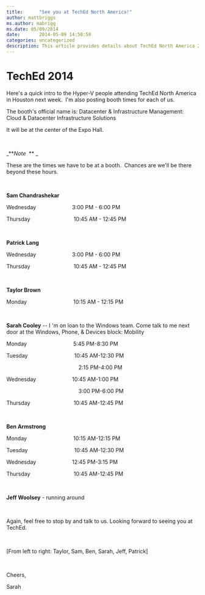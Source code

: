 ```yaml
---
title:      "See you at TechEd North America!"
author: mattbriggs
ms.author: mabrigg
ms.date: 05/09/2014
date:       2014-05-09 14:50:50
categories: uncategorized
description: This article provides details about TechEd North America 2014.
---
```

# TechEd 2014

Here's a quick intro to the Hyper-V people attending TechEd North America in Houston next week.  I'm also posting booth times for each of us.

The booth's official name is: Datacenter & Infrastructure Management: Cloud & Datacenter Infrastructure Solutions

It will be at the center of the Expo Hall.

 

_***Note*  ** _

These are the times we have to be at a booth.  Chances are we'll be there beyond these hours.

 

**Sam Chandrashekar**

Wednesday                        3:00 PM - 6:00 PM 

Thursday                             10:45 AM - 12:45 PM

 

**Patrick Lang**

Wednesday                        3:00 PM - 6:00 PM 

Thursday                             10:45 AM - 12:45 PM

 

**Taylor Brown**

Monday                               10:15 AM - 12:15 PM

 

**Sarah Cooley** \-- I 'm on loan to the Windows team. Come talk to me next door at the Windows, Phone, & Devices block: Mobility

Monday                               5:45 PM-8:30 PM 

Tuesday                               10:45 AM-12:30 PM

                                                2:15 PM-4:00 PM 

Wednesday                        10:45 AM-1:00 PM 

                                                3:00 PM-6:00 PM 

Thursday                             10:45 AM-12:45 PM 

 

**Ben Armstrong**

Monday                               10:15 AM-12:15 PM

Tuesday                               10:45 AM-12:30 PM

Wednesday                        12:45 PM-3:15 PM

Thursday                             10:45 AM-12:45 PM

 

**Jeff Woolsey** \- running around

 

Again, feel free to stop by and talk to us. Looking forward to seeing you at TechEd.

 

<!--[![TechEd team](https://msdnshared.blob.core.windows.net/media/TNBlogsFS/prod.evol.blogs.technet.com/CommunityServer.Blogs.Components.WeblogFiles/00/00/00/50/45/HyperVatTechEd.JPG)](https://msdnshared.blob.core.windows.net/media/TNBlogsFS/prod.evol.blogs.technet.com/CommunityServer.Blogs.Components.WeblogFiles/00/00/00/50/45/HyperVatTechEd.JPG)  -->


[From left to right: Taylor, Sam, Ben, Sarah, Jeff, Patrick]

 

Cheers,

Sarah
